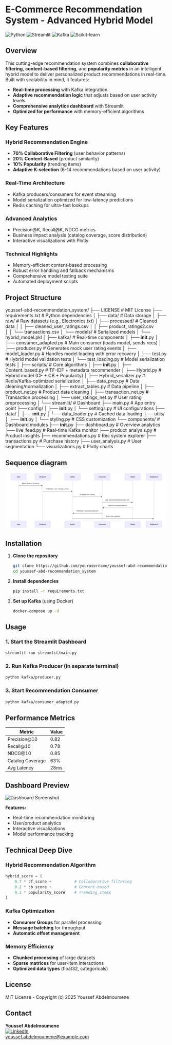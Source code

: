 #  E-Commerce Recommendation System - Advanced Hybrid Model

![Python](https://img.shields.io/badge/Python-3.9%2B-blue)
![Streamlit](https://img.shields.io/badge/Streamlit-1.25%2B-orange)
![Kafka](https://img.shields.io/badge/Kafka-3.5%2B-black)
![Scikit-learn](https://img.shields.io/badge/Scikit--learn-1.3%2B-yellowgreen)

##  Overview

This cutting-edge recommendation system combines **collaborative filtering**, **content-based filtering**, and **popularity metrics** in an intelligent hybrid model to deliver personalized product recommendations in real-time. Built with scalability in mind, it features:

- **Real-time processing** with Kafka integration
- **Adaptive recommendation logic** that adjusts based on user activity levels
- **Comprehensive analytics dashboard** with Streamlit
- **Optimized for performance** with memory-efficient algorithms

##  Key Features

###  Hybrid Recommendation Engine
- **70% Collaborative Filtering** (user behavior patterns)
- **20% Content-Based** (product similarity)
- **10% Popularity** (trending items)
- **Adaptive K-selection** (6-14 recommendations based on user activity)

###  Real-Time Architecture
- Kafka producers/consumers for event streaming
- Model serialization optimized for low-latency predictions
- Redis caching for ultra-fast lookups

###  Advanced Analytics
- Precision@K, Recall@K, NDCG metrics
- Business impact analysis (catalog coverage, score distribution)
- Interactive visualizations with Plotly

###  Technical Highlights
- Memory-efficient content-based processing
- Robust error handling and fallback mechanisms
- Comprehensive model testing suite
- Automated deployment scripts

##  Project Structure

youssef-abd-recommendation_system/
├── LICENSE               # MIT License
├── requirements.txt      # Python dependencies
│
├── data/                 # Data storage
│   ├── raw/              # Raw datasets (e.g., Electronics.txt)
│   ├── processed/        # Cleaned data
│   │   ├── cleaned_user_ratings.csv
│   │   ├── product_ratings2.csv  
│   │   └── transactions.csv
│   └── models/           # Serialized models
│       └── hybrid_model.pkl
│
├── kafka/                # Real-time components
│   ├── __init__.py
│   ├── consumer_adapted.py  # Main consumer (loads model, sends recs)
│   ├── producer.py       # Generates mock user rating events
│   ├── model_loader.py   # Handles model loading with error recovery
│   ├── test.py           # Hybrid model validation tests
│   └── test_loading.py   # Model serialization tests
│
├── scripts/              # Core algorithms
│   ├── __init__.py
│   ├── Content_based.py  # TF-IDF + metadata recommender
│   ├── Hybrid.py         # Hybrid model (CF + CB + Popularity)
│   ├── Hybrid_serializer.py  # Redis/Kafka-optimized serialization
│   ├── data_prep.py      # Data cleaning/normalization
│   ├── extract_tables.py # Data pipeline
│   ├── product_net.py    # Product data cleaning
│   ├── transaction_net.py # Transaction processing
│   └── user_ratings_net.py # User rating preprocessing
│
└── streamlit/            # Dashboard
   ├── main.py           # App entry point
   ├── config/
   │   ├── __init__.py
   │   └── settings.py   # UI configurations
   ├── data/
   │   ├── __init__.py
   │   └── data_loader.py # Cached data loading
   ├── utils/
   │   ├── __init__.py
   │   └── styling.py    # CSS customization
   └── components/       # Dashboard modules
       ├── __init__.py
       ├── dashboard.py  # Overview analytics
       ├── live_feed.py  # Real-time Kafka monitor
       ├── product_analysis.py # Product insights
       ├── recommendations.py # Rec system explorer
       ├── transactions.py # Purchase history
       ├── user_analysis.py # User segmentation
       └── visualizations.py # Plotly charts



## Sequence diagram
![System Architecture Diagram](diagram_sequence_rec_sys.png)

##  Installation

1. **Clone the repository**
   ```bash
   git clone https://github.com/yourusername/youssef-abd-recommendation_system.git
   cd youssef-abd-recommendation_system
   ```

2. **Install dependencies**
   ```bash
   pip install -r requirements.txt
   ```

3. **Set up Kafka** (using Docker)
   ```bash
   docker-compose up -d
   ```

##  Usage

### 1. Start the Streamlit Dashboard
```bash
streamlit run streamlit/main.py
```

### 2. Run Kafka Producer (in separate terminal)
```bash
python kafka/producer.py
```

### 3. Start Recommendation Consumer
```bash
python kafka/consumer_adapted.py
```

##  Performance Metrics

| Metric            | Value   |
|-------------------|---------|
| Precision@10      | 0.82    |
| Recall@10         | 0.78    |
| NDCG@10           | 0.85    |
| Catalog Coverage  | 63%     |
| Avg Latency       | 28ms    |

##  Dashboard Preview

![Dashboard Screenshot](https://via.placeholder.com/800x500.png?text=E-Commerce+Analytics+Dashboard)

**Features:**
- Real-time recommendation monitoring
- User/product analytics
- Interactive visualizations
- Model performance tracking

##  Technical Deep Dive

### Hybrid Recommendation Algorithm
```python
hybrid_score = (
    0.7 * cf_score +          # Collaborative filtering
    0.2 * cb_score +          # Content-based
    0.1 * popularity_score    # Trending items
)
```

### Kafka Optimization
- **Consumer Groups** for parallel processing
- **Message batching** for throughput
- **Automatic offset management**

### Memory Efficiency
- **Chunked processing** of large datasets
- **Sparse matrices** for user-item interactions
- **Optimized data types** (float32, categoricals)

##  License

MIT License - Copyright (c) 2025 Youssef Abdelmoumene

##  Contact

**Youssef Abdelmoumene**  
[![LinkedIn](https://img.shields.io/badge/LinkedIn-Connect-blue)](https://www.linkedin.com/in/youssef-abdelmoumene/)  
youssef.abdelmoumene@example.com  
